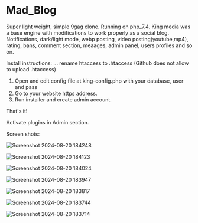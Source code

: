 # Mad_Blog
Super light weight, simple 9gag clone. Running on php_7.4. King media was a base engine with modifications to work properly as a social blog. Notifications, dark/light mode, webp posting, video posting(youtube,mp4), rating, bans, comment section, meaages, admin panel, users profiles and so on.

Install instructions:
... rename htaccess to .htaccess (Github does not allow to upload .htaccess)
1. Open and edit config file at king-config.php with your database, user and pass
2. Go to your website https address.
3. Run installer and create admin account.

That's it!

Activate plugins in Admin section.

Screen shots:

![Screenshot 2024-08-20 184248](https://github.com/user-attachments/assets/a37579ed-d36d-45ca-a349-a1f420d01e9d)

![Screenshot 2024-08-20 184123](https://github.com/user-attachments/assets/226f2d2d-b384-4227-9dd3-a940f325b849)

![Screenshot 2024-08-20 184024](https://github.com/user-attachments/assets/57137a96-86d1-4499-879a-b91aa5d5cea8)

![Screenshot 2024-08-20 183947](https://github.com/user-attachments/assets/9b42af20-7a76-4953-82f5-bcfb7e03b48a)

![Screenshot 2024-08-20 183817](https://github.com/user-attachments/assets/e5552b4d-f3dd-456f-818f-5c408ca3e713)

![Screenshot 2024-08-20 183744](https://github.com/user-attachments/assets/16c6c89c-0583-4c24-a0d9-1d480c69793f)

![Screenshot 2024-08-20 183714](https://github.com/user-attachments/assets/5e8982ae-9ae7-4a00-969d-cd4e38e65c28)


